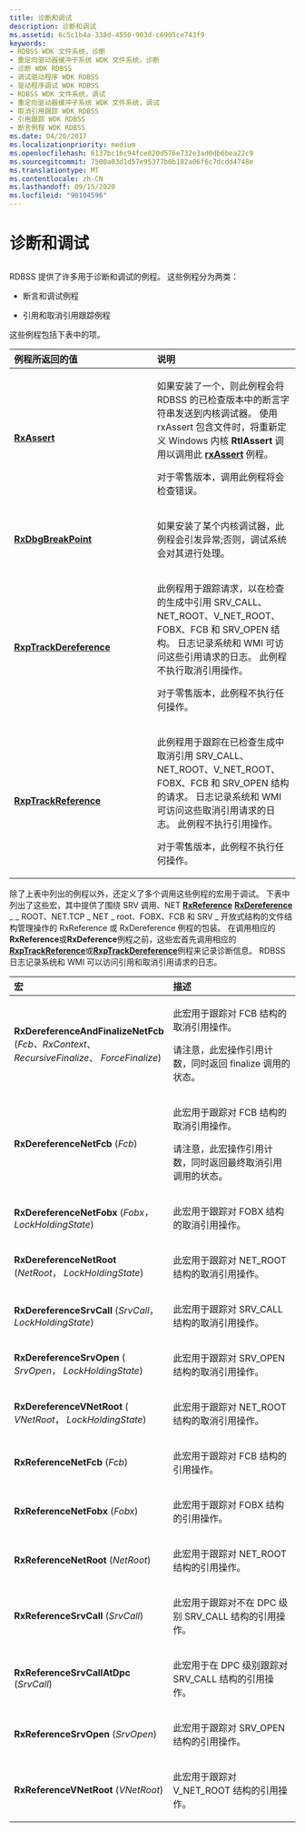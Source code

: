 ```yaml
---
title: 诊断和调试
description: 诊断和调试
ms.assetid: 6c5c1b4a-338d-4550-903d-c6905ce743f9
keywords:
- RDBSS WDK 文件系统，诊断
- 重定向驱动器缓冲子系统 WDK 文件系统，诊断
- 诊断 WDK RDBSS
- 调试驱动程序 WDK RDBSS
- 驱动程序调试 WDK RDBSS
- RDBSS WDK 文件系统，调试
- 重定向驱动器缓冲子系统 WDK 文件系统，调试
- 取消引用跟踪 WDK RDBSS
- 引用跟踪 WDK RDBSS
- 断言例程 WDK RDBSS
ms.date: 04/20/2017
ms.localizationpriority: medium
ms.openlocfilehash: 6137bc16c94fce820d576e732e3ad0db6bea22c9
ms.sourcegitcommit: 7500a03d1d57e95377b0b182a06f6c7dcdd4748e
ms.translationtype: MT
ms.contentlocale: zh-CN
ms.lasthandoff: 09/15/2020
ms.locfileid: "90104596"
---
```

# <a name="diagnostics-and-debugging"></a>诊断和调试


## <span id="ddk_diagnostics_and_debugging_if"></span><span id="DDK_DIAGNOSTICS_AND_DEBUGGING_IF"></span>


RDBSS 提供了许多用于诊断和调试的例程。 这些例程分为两类：

-   断言和调试例程

-   引用和取消引用跟踪例程

这些例程包括下表中的项。

<table>
<colgroup>
<col width="50%" />
<col width="50%" />
</colgroup>
<thead>
<tr class="header">
<th align="left">例程所返回的值</th>
<th align="left">说明</th>
</tr>
</thead>
<tbody>
<tr class="odd">
<td align="left"><p><a href="/windows-hardware/drivers/ifs/rxassert" data-raw-source="[&lt;strong&gt;RxAssert&lt;/strong&gt;](./rxassert.md)"><strong>RxAssert</strong></a></p></td>
<td align="left"><p>如果安装了一个，则此例程会将 RDBSS 的已检查版本中的断言字符串发送到内核调试器。 使用 rxAssert 包含文件时，将重新定义 Windows 内核 <strong>RtlAssert</strong> 调用以调用此 <a href="/windows-hardware/drivers/ifs/rxassert" data-raw-source="[&lt;strong&gt;RxAssert&lt;/strong&gt;](./rxassert.md)"><strong>rxAssert</strong></a> 例程。</p>
<p>对于零售版本，调用此例程将会检查错误。</p></td>
</tr>
<tr class="even">
<td align="left"><p><a href="/windows-hardware/drivers/ifs/rxdbgbreakpoint" data-raw-source="[&lt;strong&gt;RxDbgBreakPoint&lt;/strong&gt;](./rxdbgbreakpoint.md)"><strong>RxDbgBreakPoint</strong></a></p></td>
<td align="left"><p>如果安装了某个内核调试器，此例程会引发异常;否则，调试系统会对其进行处理。</p></td>
</tr>
<tr class="odd">
<td align="left"><p><a href="/windows-hardware/drivers/ddi/fcb/nf-fcb-rxptrackdereference" data-raw-source="[&lt;strong&gt;RxpTrackDereference&lt;/strong&gt;](/windows-hardware/drivers/ddi/fcb/nf-fcb-rxptrackdereference)"><strong>RxpTrackDereference</strong></a></p></td>
<td align="left"><p>此例程用于跟踪请求，以在检查的生成中引用 SRV_CALL、NET_ROOT、V_NET_ROOT、FOBX、FCB 和 SRV_OPEN 结构。 日志记录系统和 WMI 可访问这些引用请求的日志。 此例程不执行取消引用操作。</p>
<p>对于零售版本，此例程不执行任何操作。</p></td>
</tr>
<tr class="even">
<td align="left"><p><a href="/windows-hardware/drivers/ddi/fcb/nf-fcb-rxptrackreference" data-raw-source="[&lt;strong&gt;RxpTrackReference&lt;/strong&gt;](/windows-hardware/drivers/ddi/fcb/nf-fcb-rxptrackreference)"><strong>RxpTrackReference</strong></a></p></td>
<td align="left"><p>此例程用于跟踪在已检查生成中取消引用 SRV_CALL、NET_ROOT、V_NET_ROOT、FOBX、FCB 和 SRV_OPEN 结构的请求。 日志记录系统和 WMI 可访问这些取消引用请求的日志。 此例程不执行引用操作。</p>
<p>对于零售版本，此例程不执行任何操作。</p></td>
</tr>
</tbody>
</table>

 

除了上表中列出的例程以外，还定义了多个调用这些例程的宏用于调试。 下表中列出了这些宏，其中提供了围绕 SRV 调用、NET [**RxReference**](/windows-hardware/drivers/ddi/rxprocs/nf-rxprocs-rxreference) [**RxDereference**](/windows-hardware/drivers/ddi/rxprocs/nf-rxprocs-rxdereference) \_ \_ ROOT、NET.TCP \_ NET \_ root、FOBX、FCB 和 SRV \_ 开放式结构的文件结构管理操作的 RxReference 或 RxDereference 例程的包装。 在调用相应的**RxReference**或**RxDeference**例程之前，这些宏首先调用相应的[**RxpTrackReference**](/windows-hardware/drivers/ddi/fcb/nf-fcb-rxptrackreference)或[**RxpTrackDereference**](/windows-hardware/drivers/ddi/fcb/nf-fcb-rxptrackdereference)例程来记录诊断信息。 RDBSS 日志记录系统和 WMI 可以访问引用和取消引用请求的日志。

<table>
<colgroup>
<col width="50%" />
<col width="50%" />
</colgroup>
<thead>
<tr class="header">
<th align="left">宏</th>
<th align="left">描述</th>
</tr>
</thead>
<tbody>
<tr class="odd">
<td align="left"><p><strong>RxDereferenceAndFinalizeNetFcb</strong> (<em>Fcb、RxContext</em>、 <em>RecursiveFinalize</em>、 <em>ForceFinalize</em>) </p></td>
<td align="left"><p>此宏用于跟踪对 FCB 结构的取消引用操作。</p>
<p>请注意，此宏操作引用计数，同时返回 finalize 调用的状态。</p></td>
</tr>
<tr class="even">
<td align="left"><p><strong>RxDereferenceNetFcb</strong> (<em>Fcb</em>) </p></td>
<td align="left"><p>此宏用于跟踪对 FCB 结构的取消引用操作。</p>
<p>请注意，此宏操作引用计数，同时返回最终取消引用调用的状态。</p></td>
</tr>
<tr class="odd">
<td align="left"><p><strong>RxDereferenceNetFobx</strong> (<em>Fobx，LockHoldingState</em>) </p></td>
<td align="left"><p>此宏用于跟踪对 FOBX 结构的取消引用操作。</p></td>
</tr>
<tr class="even">
<td align="left"><p><strong>RxDereferenceNetRoot</strong> (<em>NetRoot</em>， <em>LockHoldingState</em>) </p></td>
<td align="left"><p>此宏用于跟踪对 NET_ROOT 结构的取消引用操作。</p></td>
</tr>
<tr class="odd">
<td align="left"><p><strong>RxDereferenceSrvCall</strong> (<em>SrvCall</em>， <em>LockHoldingState</em>) </p></td>
<td align="left"><p>此宏用于跟踪对 SRV_CALL 结构的取消引用操作。</p></td>
</tr>
<tr class="even">
<td align="left"><p><strong>RxDereferenceSrvOpen</strong> ( <em>SrvOpen</em>， <em>LockHoldingState</em>) </p></td>
<td align="left"><p>此宏用于跟踪对 SRV_OPEN 结构的取消引用操作。</p></td>
</tr>
<tr class="odd">
<td align="left"><p><strong>RxDereferenceVNetRoot</strong> ( <em>VNetRoot</em>， <em>LockHoldingState</em>) </p></td>
<td align="left"><p>此宏用于跟踪对 NET_ROOT 结构的取消引用操作。</p></td>
</tr>
<tr class="even">
<td align="left"><p><strong>RxReferenceNetFcb</strong> (<em>Fcb</em>) </p></td>
<td align="left"><p>此宏用于跟踪对 FCB 结构的引用操作。</p></td>
</tr>
<tr class="odd">
<td align="left"><p><strong>RxReferenceNetFobx</strong> (<em>Fobx</em>) </p></td>
<td align="left"><p>此宏用于跟踪对 FOBX 结构的引用操作。</p></td>
</tr>
<tr class="even">
<td align="left"><p><strong>RxReferenceNetRoot</strong> (<em>NetRoot</em>) </p></td>
<td align="left"><p>此宏用于跟踪对 NET_ROOT 结构的引用操作。</p></td>
</tr>
<tr class="odd">
<td align="left"><p><strong>RxReferenceSrvCall</strong> (<em>SrvCall</em>) </p></td>
<td align="left"><p>此宏用于跟踪对不在 DPC 级别 SRV_CALL 结构的引用操作。</p></td>
</tr>
<tr class="even">
<td align="left"><p><strong>RxReferenceSrvCallAtDpc</strong> (<em>SrvCall</em>) </p></td>
<td align="left"><p>此宏用于在 DPC 级别跟踪对 SRV_CALL 结构的引用操作。</p></td>
</tr>
<tr class="odd">
<td align="left"><p><strong>RxReferenceSrvOpen</strong> (<em>SrvOpen</em>) </p></td>
<td align="left"><p>此宏用于跟踪对 SRV_OPEN 结构的引用操作。</p></td>
</tr>
<tr class="even">
<td align="left"><p><strong>RxReferenceVNetRoot</strong> (<em>VNetRoot</em>) </p></td>
<td align="left"><p>此宏用于跟踪对 V_NET_ROOT 结构的引用操作。</p></td>
</tr>
</tbody>
</table>

 

